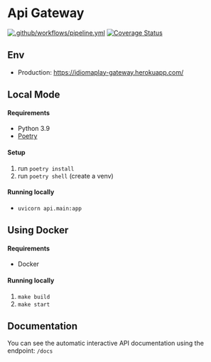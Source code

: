 # Api Gateway

[![.github/workflows/pipeline.yml](https://github.com/Team-Lisa/api-gateway/actions/workflows/pipeline.yml/badge.svg?branch=master)](https://github.com/Team-Lisa/api-gateway/actions/workflows/pipeline.yml)
[![Coverage Status](https://coveralls.io/repos/github/Team-Lisa/api-gateway/badge.svg?branch=master)](https://coveralls.io/github/Team-Lisa/api-gateway?branch=master)

## Env

* Production: https://idiomaplay-gateway.herokuapp.com/

## Local Mode

#### Requirements

- Python 3.9
- [Poetry](https://python-poetry.org/docs/#installation)

#### Setup
1. run ```poetry install``` 
2. run ```poetry shell``` (create a venv)

#### Running locally
- ```uvicorn api.main:app```

## Using Docker

#### Requirements
- Docker

#### Running locally

1. ```make build``` 
2. ```make start```


## Documentation
You can see the automatic interactive API documentation using the endpoint: ```/docs```
